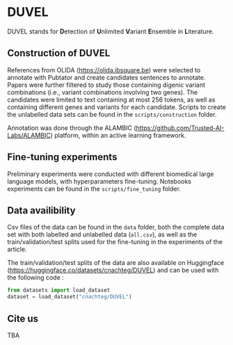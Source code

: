 # DUVEL
DUVEL stands for **D**etection of **U**nlimited **V**ariant **E**nsemble in **L**iterature.

## Construction of DUVEL
References from OLIDA (https://olida.ibsquare.be) were selected to annotate with Pubtator and create candidates sentences to annotate. Papers were further filtered to study those containing digenic variant combinations (i.e., variant combinations involving two genes). The candidates were limited to text containing at most 256 tokens, as well as containing different genes and variants for each candidate. Scripts to create the unlabelled data sets can be found in the ``scripts/construction`` folder.

Annotation was done through the ALAMBIC (https://github.com/Trusted-AI-Labs/ALAMBIC) platform, within an active learning framework.

## Fine-tuning experiments
Preliminary experiments were conducted with different biomedical large language models, with hyperparameters fine-tuning. Notebooks experiments can be found in the ``scripts/fine_tuning`` folder.

## Data availibility
Csv files of the data can be found in the ``data`` folder, both the complete data set with both labelled and unlabelled data (``all.csv``), as well as the train/validation/test splits used for the fine-tuning in the experiments of the article.

The train/validation/test splits of the data are also available on Huggingface (https://huggingface.co/datasets/cnachteg/DUVEL) and can be used with the following code :

```python
from datasets import load_dataset
dataset = load_dataset("cnachteg/DUVEL")
```

## Cite us
TBA